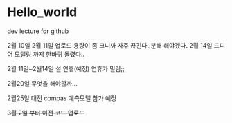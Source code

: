 # Hello_world
dev lecture for github

2월 10일
2월 11일 업로드 용량이 좀 크니까 자주 끊긴다..분해 해야겠다.
2월 14일 드디어 모델링 까지 한바퀴 돌렸다..


2월 11일~2월14일 설 연휴(예정)
연휴가 밀림;;

2월20일 무엇을 해야할까...

2월25일 대전 compas 예측모델 참가 예정

<del>3월 2일 부터 이전 코드 업로드<del>
